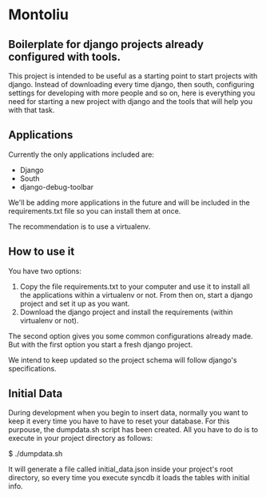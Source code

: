 
# Montoliu
## Boilerplate for django projects already configured with tools.

This project is intended to be useful as a starting point to start projects with 
django. Instead of downloading every time django, then south, configuring settings for
developing with more people and so on, here is everything you need for starting
a new project with django and the tools that will help you with that task.


## Applications

Currently the only applications included are:
* Django
* South
* django-debug-toolbar

We'll be adding more applications in the future and will be included in the requirements.txt file so 
you can install them at once.

The recommendation is to use a virtualenv.

## How to use it

You have two options:

1. Copy the file requirements.txt to your computer and use it to install all the applications within a virtualenv or not. From then on, start a django project and set it up as you want.
2. Download the django project and install the requirements (within virtualenv or not).

The second option gives you some common configurations already made. But with the first option you start 
a fresh django project.

We intend to keep updated so the project schema will follow django's specifications.

## Initial Data

During development when you begin to insert data, normally you want to keep it every time you have to
have to reset your database. For this purpouse, the dumpdata.sh script has been created. All you have to do
is to execute in your project directory as follows:

$ ./dumpdata.sh

It will generate a file called initial_data.json inside your project's root directory, so every time you
execute syncdb it loads the tables with initial info.
